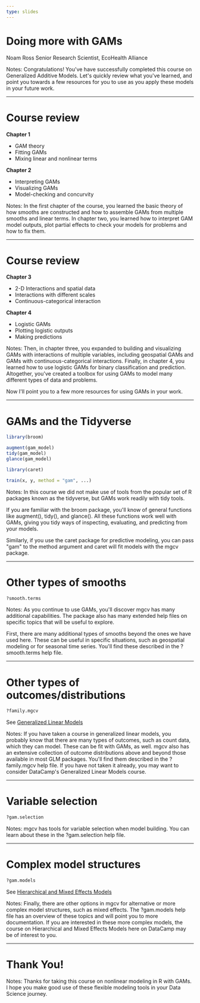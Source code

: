 ```yaml
---
type: slides
---
```


# Doing more with GAMs

Noam Ross
Senior Research Scientist, EcoHealth Alliance

Notes: Congratulations!  You've have successfully completed this course on Generalized Additive Models.  Let's quickly review what you've learned, and point you towards a few resources for you to use as you apply these models in your future work.

---

# Course review

**Chapter 1**

- GAM theory
- Fitting GAMs
- Mixing linear and nonlinear terms

**Chapter 2**

- Interpreting GAMs
- Visualizing GAMs
- Model-checking and concurvity

Notes: In the first chapter of the course, you learned the basic theory of how smooths are constructed and how to assemble GAMs from multiple smooths and linear terms.  In chapter two, you learned how to interpret GAM model outputs, plot partial effects to check your models for problems and how to fix them. 

---

# Course review

**Chapter 3**

- 2-D Interactions and spatial data
- Interactions with different scales
- Continuous-categorical interaction

**Chapter 4**

- Logistic GAMs
- Plotting logistic outputs
- Making predictions

Notes: Then, in chapter three, you expanded to building and visualizing GAMs with interactions of multiple variables, including geospatial GAMs and GAMs with continuous-categorical interactions.  Finally, in chapter 4, you learned how to use logistic GAMs for binary classification and prediction.  Altogether, you've created a toolbox for using GAMs to model many different types of data and problems.

Now I'll point you to a few more resources for using GAMs in your work.

---

# GAMs and the Tidyverse

```r
library(broom)

augment(gam_model)
tidy(gam_model)
glance(gam_model)
```

```r
library(caret)

train(x, y, method = "gam", ...)
```

Notes: In this course we did not make use of tools from the popular set of R packages known as the tidyverse, but GAMs work readily with tidy tools.

If you are familiar with the broom package, you'll know of general functions like augment(), tidy(), and glance().  All these functions work well with GAMs, giving you tidy ways of inspecting, evaluating, and predicting from your models.

Similarly, if you use the caret package for predictive modeling, you can pass "gam" to the method argument and caret will fit models with the mgcv package.

---

# Other types of smooths

```r
?smooth.terms
```

Notes: As you continue to use GAMs, you'll discover mgcv has many additional capabilities.  The package also has many extended help files on specific topics that will be useful to explore.

First, there are many additional types of smooths beyond the ones we have used here.  These can be useful in specific situations, such as geospatial modeling or for seasonal time series.  You'll find these described in the ?smooth.terms help file.

---

# Other types of outcomes/distributions

```r
?family.mgcv
```
See [Generalized Linear Models](https://www.datacamp.com/courses/generalized-linear-models-in-r)


Notes: If you have taken a course in generalized linear models, you probably know that there are many types of outcomes, such as count data, which they can model. These can be fit with GAMs, as well. mgcv also has an extensive collection of outcome distributions above and beyond those available in most GLM packages. You'll find them described in the ?family.mgcv help file.  If you have not taken it already, you may want to consider DataCamp's Generalized Linear Models course.

---
# Variable selection

```r
?gam.selection
```

Notes: mgcv has tools for variable selection when model building.  You can learn about these in the ?gam.selection help file.

---

# Complex model structures

```r
?gam.models
``` 

See [Hierarchical and Mixed Effects Models](https://www.datacamp.com/courses/hierarchical-and-mixed-effects-models)

Notes: Finally, there are other options in mgcv for alternative or more complex model structures, such as mixed effects. The ?gam.models help file has an overview of these topics and will point you to more documentation.  If you are interested in these more complex models, the course on Hierarchical and Mixed Effects Models here on DataCamp may be of interest to you.

---

#  Thank You!

Notes: Thanks for taking this course on nonlinear modeling in R with GAMs. I hope you make good use of these flexible modeling tools in your Data Science journey.

